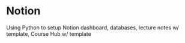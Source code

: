 # Notion
Using Python to setup Notion dashboard, databases, lecture notes w/ template, Course Hub w/ template
